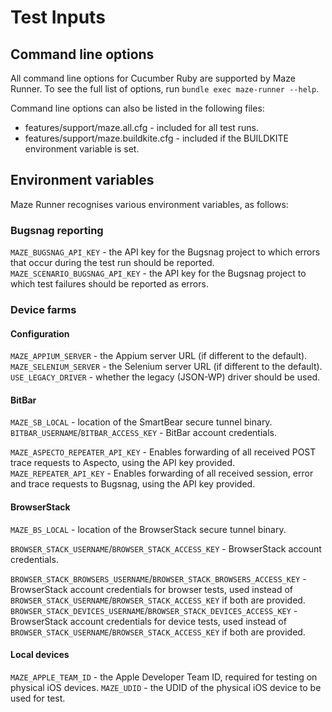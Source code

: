 # Test Inputs

## Command line options

All command line options for Cucumber Ruby are supported by Maze Runner.  To see the full list of options, run `bundle exec maze-runner --help`.

Command line options can also be listed in the following files:
- features/support/maze.all.cfg - included for all test runs.
- features/support/maze.buildkite.cfg - included if the BUILDKITE environment variable is set.

## Environment variables

Maze Runner recognises various environment variables, as follows:

### Bugsnag reporting

`MAZE_BUGSNAG_API_KEY` - the API key for the Bugsnag project to which errors that occur during the test run should be reported.
`MAZE_SCENARIO_BUGSNAG_API_KEY` - the API key for the Bugsnag project to which test failures should be reported as errors.

### Device farms

#### Configuration

`MAZE_APPIUM_SERVER` - the Appium server URL (if different to the default).
`MAZE_SELENIUM_SERVER` - the Selenium server URL (if different to the default).
`USE_LEGACY_DRIVER` - whether the legacy (JSON-WP) driver should be used.

#### BitBar

`MAZE_SB_LOCAL` - location of the SmartBear secure tunnel binary.
`BITBAR_USERNAME`/`BITBAR_ACCESS_KEY` - BitBar account credentials.

`MAZE_ASPECTO_REPEATER_API_KEY` - Enables forwarding of all received POST trace requests to Aspecto, using the API key provided.
`MAZE_REPEATER_API_KEY` - Enables forwarding of all received session, error and trace requests to Bugsnag, using the API key provided.

#### BrowserStack

`MAZE_BS_LOCAL` - location of the BrowserStack secure tunnel binary.

`BROWSER_STACK_USERNAME`/`BROWSER_STACK_ACCESS_KEY` - BrowserStack account credentials.

`BROWSER_STACK_BROWSERS_USERNAME`/`BROWSER_STACK_BROWSERS_ACCESS_KEY` - BrowserStack account credentials for browser tests, used instead of `BROWSER_STACK_USERNAME`/`BROWSER_STACK_ACCESS_KEY` if both are provided.
`BROWSER_STACK_DEVICES_USERNAME`/`BROWSER_STACK_DEVICES_ACCESS_KEY` - BrowserStack account credentials for device tests, used instead of `BROWSER_STACK_USERNAME`/`BROWSER_STACK_ACCESS_KEY` if both are provided.

#### Local devices

`MAZE_APPLE_TEAM_ID` - the Apple Developer Team ID, required for testing on physical iOS devices.
`MAZE_UDID` - the UDID of the physical iOS device to be used for test.
